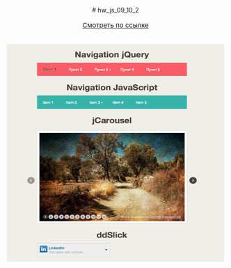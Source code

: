 <p align="center">
# hw_js_09_10_2
<br>
<br>
<a href="https://vinosgrayapple.github.io/hw_js_09_10_2/" style="font-size:15px">Смотреть по ссылке</a>
<br>
<br>
<br>
<a href="https://vinosgrayapple.github.io/hw_js_09_10_2/">
<img src="img/screen.png" width="500" height="500">
</a>
</p>

